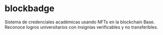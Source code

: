 # blockbadge
Sistema de credenciales académicas usando NFTs en la blockchain Base. Reconoce logros universitarios con insignias verificables y no transferibles.
